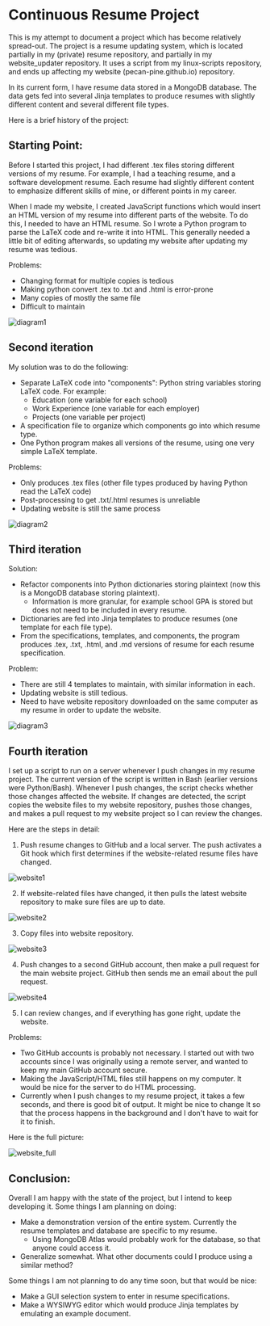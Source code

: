 # Continuous Resume Project

This is my attempt to document a project which has 
become relatively spread-out. The project is a resume
updating system, which is located partially in my (private) resume repository, 
and partially in my website_updater repository. It uses a script from my linux-scripts repository, and 
ends up affecting my website (pecan-pine.github.io) repository. 

In its current form, I have resume
data stored in a MongoDB database. The data gets fed into 
several Jinja templates to produce resumes with slightly different
content and several different file types. 

Here is a brief history of the project:

## Starting Point:

Before I started this project, I had different .tex files
storing different versions of my resume. For example, I had a 
teaching resume, and a software development resume. Each 
resume had slightly different content to emphasize different 
skills of mine, or different points in my career. 

When I made my website, I created JavaScript functions
which would insert an HTML version of my resume into different
parts of the website. To do this, I needed to have an HTML 
resume. So I wrote a Python program to parse the LaTeX code 
and re-write it into HTML. This generally needed a little bit of 
editing afterwards, so updating my website after updating my resume
was tedious. 

Problems:
- Changing format for multiple copies is tedious
- Making python convert .tex to .txt and .html is error-prone
- Many copies of mostly the same file
- Difficult to maintain

![diagram1](images/diagram1.PNG)

## Second iteration

My solution was to do the following:
- Separate LaTeX code into "components": Python string variables storing LaTeX code. For example:
    - Education (one variable for each school)
    - Work Experience (one variable for each employer)
    - Projects (one variable per project)
- A specification file to organize which components go into which resume type. 
- One Python program makes all versions of the resume, using one very simple LaTeX template. 

Problems:
- Only produces .tex files (other file types produced by having Python read the LaTeX code)
- Post-processing to get .txt/.html resumes is unreliable
- Updating website is still the same process

![diagram2](images/diagram2.PNG)

## Third iteration

Solution:
- Refactor components into Python dictionaries storing plaintext (now 
this is a MongoDB database storing plaintext).
    - Information is more granular, for example school GPA is stored but does not need to be included in every resume. 
- Dictionaries are fed into Jinja templates to produce resumes (one
template for each file type).
- From the specifications, templates, and components, the program
produces .tex, .txt, .html, and .md versions of resume for each resume specification.


Problem:
- There are still 4 templates to maintain, with similar information in each. 
- Updating website is still tedious.
- Need to have website repository downloaded on the same computer as 
my resume in order to update the website. 

![diagram3](images/diagram3.PNG)

## Fourth iteration

I set up a script to run on a server whenever I push changes in my resume project. The current version of the script is written in Bash (earlier versions were Python/Bash). Whenever I push changes, the script checks whether those changes affected the website. If changes are detected, the script copies the website files to my website repository, pushes those changes, and makes a pull request to my website project so I can review the changes. 

Here are the steps in detail:

1. Push resume changes to GitHub and a local server. The push activates a Git hook which first determines if the website-related resume files have changed. 

![website1](images/website1.PNG)

2. If website-related files have changed, it then pulls the latest website repository to make sure files are up to date. 

![website2](images/website2.PNG)

3. Copy files into website repository. 

![website3](images/website3.PNG)

4. Push changes to a second GitHub account, then make a pull request for the main website project. GitHub then sends me an email about the pull request. 

![website4](images/website4.PNG)

5. I can review changes, and if everything has gone right, update the website. 


Problems:
- Two GitHub accounts is probably not necessary. I started out with
two accounts since I was originally using a remote server, and 
wanted to keep my main GitHub account secure. 
- Making the JavaScript/HTML files still happens on my computer.
It would be nice for the server to do HTML processing. 
- Currently when I push changes to my resume project, it takes a few 
seconds, and there is good bit of output. It might be nice to change It
so that the process happens in the background and I don't have to 
wait for it to finish. 

Here is the full picture:

![website_full](images/website_full.PNG)


## Conclusion:

Overall I am happy with the state of the project, but I intend to keep developing it. Some things I am planning on doing:

- Make a demonstration version of the entire system. Currently the resume templates and database are specific to my resume. 
    - Using MongoDB Atlas would probably work for the database, so that anyone could access it. 
- Generalize somewhat. What other documents could I produce using a similar method?

Some things I am not planning to do any time soon, but that would be nice:

- Make a GUI selection system to enter in resume specifications. 
- Make a WYSIWYG editor which would produce Jinja templates by emulating an example document.
